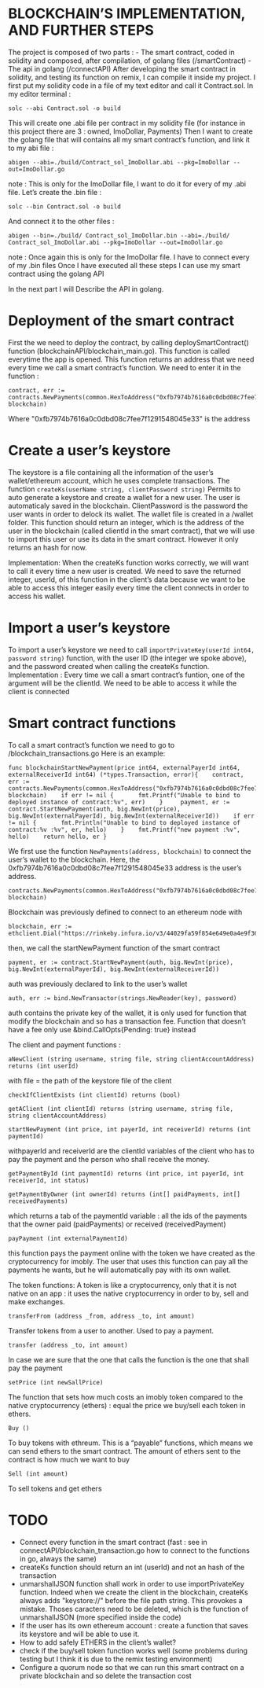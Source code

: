 # BLOCKCHAIN’S IMPLEMENTATION, AND FURTHER STEPS


The project is composed of two parts : 
	- The smart contract, coded in solidity and composed, after compilation, of golang files (/smartContract)
	- The api in golang (/connectAPI)
After developing the smart contract in solidity, and testing its function on remix, I can compile it inside my project. I first put my solidity code in a file of my text editor and call it Contract.sol. 
In my editor terminal :
```
solc --abi Contract.sol -o build
```

This will create one .abi file per contract in my solidity file (for instance in this project there are 3 : owned, ImoDollar, Payments)
Then I want to create the golang file that will contains all my smart contract’s function, and link it to my abi file :
```
abigen --abi=./build/Contract_sol_ImoDollar.abi --pkg=ImoDollar --out=ImoDollar.go
```

note : This is only for the ImoDollar file, I want to do it for every of my .abi file.
Let’s create the .bin file :
```
solc --bin Contract.sol -o build
```

And connect it to the other files :
```
abigen --bin=./build/ Contract_sol_ImoDollar.bin --abi=./build/ Contract_sol_ImoDollar.abi --pkg=ImoDollar --out=ImoDollar.go
```

note : Once again this is only for the ImoDollar file. I have to connect every of my .bin files
Once I have executed all these steps I can use my smart contract using the golang API

In the next part I will Describe the API in golang.

# Deployment of the smart contract
First the we need to deploy the contract, by calling deploySmartContract() function (blockchainAPI/blockchain_main.go). This function is called everytime the app is opened.
This function returns an address that we need every time we call a smart contract’s function. We need to enter it in the function :
```
contract, err := contracts.NewPayments(common.HexToAddress("0xfb7974b7616a0c0dbd08c7fee7f1291548045e33"), blockchain)
```
Where "0xfb7974b7616a0c0dbd08c7fee7f1291548045e33" is the address



# Create a user’s keystore
The keystore is a file containing all the information of the user’s wallet/ethereum account, which he uses complete transactions.
The function ```createKs(userName string, clientPassword string)``` Permits to auto generate a keystore and create a wallet for a new user. The user is automaticaly saved in the blockchain. ClientPassword is the password the user wants in order to delock its wallet. The wallet file is created in a /wallet folder.
This function should return an integer, which is the address of the user in the blockchain (called clientId in the smart contract), that we will use to import this user or use its data in the smart contract. However it only returns an hash for now.

Implementation: When the createKs function works correctly, we will want to call it every time a new user is created. We need to save the returned integer, userId, of this function in the client’s data because we want to be able to access this integer easily every time the client connects in order to access his wallet.

# Import a user’s keystore
To import a user’s keystore we need to call ```importPrivateKey(userId int64, password string)``` function, with the user ID (the integer we spoke above), and the password created when calling the createKs function.
Implementation : Every time we call a smart contract’s funtion, one of the argument will be the clientId. We need to be able to access it while the client is connected

# Smart contract functions
To call a smart contract’s function we need to go to /blockchain_transactions.go
Here is an example:
```
func blockchainStartNewPayment(price int64, externalPayerId int64, externalReceiverId int64) (*types.Transaction, error){    contract, err := contracts.NewPayments(common.HexToAddress("0xfb7974b7616a0c0dbd08c7fee7f1291548045e33"), blockchain)    if err != nil {       fmt.Printf("Unable to bind to deployed instance of contract:%v", err)    }     payment, er := contract.StartNewPayment(auth, big.NewInt(price), big.NewInt(externalPayerId), big.NewInt(externalReceiverId))    if err != nil {       fmt.Println("Unable to bind to deployed instance of contract:%v :%v", er, hello)    }    fmt.Printf("new payment :%v", hello)    return hello, er }
```

We first use  the function ```NewPayments(address, blockchain)``` to connect the user’s wallet to the blockchain. Here, the 0xfb7974b7616a0c0dbd08c7fee7f1291548045e33 address is the user’s address.
```
contracts.NewPayments(common.HexToAddress("0xfb7974b7616a0c0dbd08c7fee7f1291548045e33"), blockchain)
```
Blockchain was previously defined to connect to an ethereum node with 
```
blockchain, err := ethclient.Dial("https://rinkeby.infura.io/v3/44029fa59f854e649e0a4e9f3691de56")
```

then, we call the startNewPayment function of the smart contract 
```
payment, er := contract.StartNewPayment(auth, big.NewInt(price), big.NewInt(externalPayerId), big.NewInt(externalReceiverId))
```
auth was previously declared to link to the user’s wallet
```
auth, err := bind.NewTransactor(strings.NewReader(key), password)
```
auth contains the private key of the wallet, it is only used for function that modify the blockchain and so has a transaction fee. Function that doesn’t have a fee only use &bind.CallOpts{Pending: true} instead

The client and payment functions :
```
aNewClient (string username, string file, string clientAccountAddress) returns (int userId)
```
with file = the path of the keystore file of the client
```
checkIfClientExists (int clientId) returns (bool)
```
```
getAClient (int clientId) returns (string username, string file, string clientAccountAddress)
```
```
startNewPayment (int price, int payerId, int receiverId) returns (int paymentId)
```
withpayerId and receiverId are the clientId variables of the client who has to pay the payment and the person who shall receive the money.
```
getPaymentById (int paymentId) returns (int price, int payerId, int receiverId, int status)
```
```
getPaymentByOwner (int ownerId) returns (int[] paidPayments, int[] receivedPayments)
```
which returns a tab of the paymentId variable : all the ids of the payments that the owner paid (paidPayments) or received (receivedPayment)
```
payPayment (int externalPaymentId) 
```
this function pays the payment online with the token we have created as the cryptocurrency for imobly. The user that uses this function can pay all the payments he wants, but he will automatically pay with its own wallet.

The token functions:
A token is like a cryptocurrency, only that it is not native on an app : it uses the native cryptocurrency in  order to by, sell and make exchanges.
```
transferFrom (address _from, address _to, int amount)
```
Transfer tokens from a user to another. Used to pay a payment.
```
transfer (address _to, int amount)
```
In case we are sure that the one that calls the function is the one that shall pay the payment
```
setPrice (int newSallPrice)
```
The function that sets how much costs an imobly token compared to the native cryptocurrency (ethers) : equal the price we buy/sell each token in ethers.
```
Buy ()
```
To buy tokens with ethreum. This is a “payable” functions, which means we can send ethers to the smart contract. The amount of ethers sent to the contract is how much we want to buy
```
Sell (int amount)
```
To sell tokens and get ethers


# TODO
- Connect every function in the smart contract (fast : see in connectAPI/blockchain_transaction.go how to connect to the functions in go, always the same)
- createKs function should return an int (userId) and not an hash of the transaction
- unmarshallJSON function shall work in order to use importPrivateKey function. Indeed when we create the client in the blockchain, createKs always adds "keystore://" before the file path string. This provokes a mistake. Thoses caracters need to be deleted, which is the function of unmarshallJSON (more specified inside the code)
- If the user has its own ethereum account : create a function that saves its keystore and will be able to use it.
- How to add safely ETHERS in the client’s wallet?
- check if the buy/sell token function works well (some problems during testing but I think it is due to the remix testing environment)
- Configure a quorum node so that we can run this smart contract on a private blockchain and so delete the transaction cost
